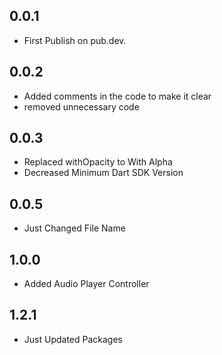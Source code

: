 ## 0.0.1
- First Publish on pub.dev.

## 0.0.2
- Added comments in the code to make it clear
- removed unnecessary code

## 0.0.3
- Replaced withOpacity to With Alpha
- Decreased Minimum Dart SDK Version

## 0.0.5
- Just Changed File Name


## 1.0.0
- Added Audio Player Controller


## 1.2.1
- Just Updated Packages